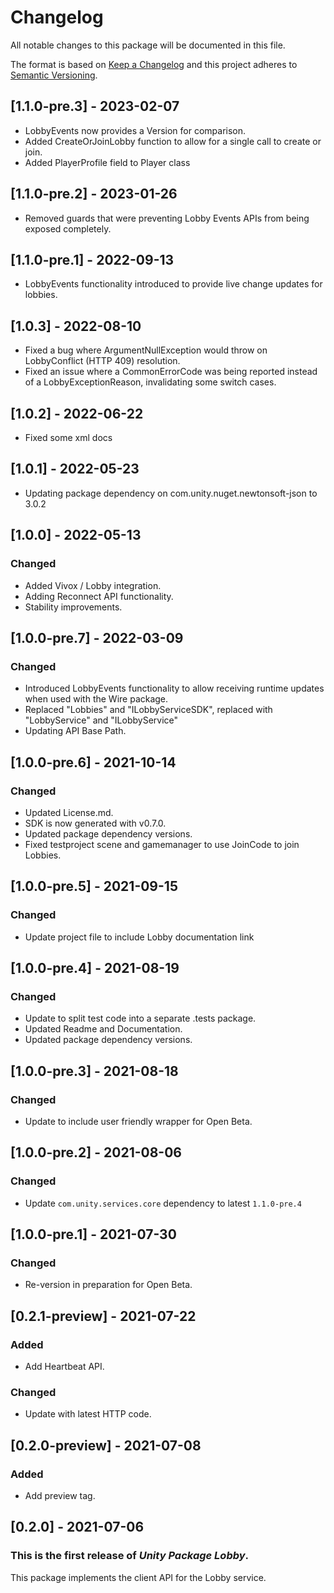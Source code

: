 # Changelog

All notable changes to this package will be documented in this file.

The format is based on [Keep a Changelog](http://keepachangelog.com/en/1.0.0/)
and this project adheres to [Semantic Versioning](http://semver.org/spec/v2.0.0.html).

## [1.1.0-pre.3] - 2023-02-07

* LobbyEvents now provides a Version for comparison.
* Added CreateOrJoinLobby function to allow for a single call to create or join.
* Added PlayerProfile field to Player class

## [1.1.0-pre.2] - 2023-01-26

* Removed guards that were preventing Lobby Events APIs from being exposed completely.

## [1.1.0-pre.1] - 2022-09-13

* LobbyEvents functionality introduced to provide live change updates for lobbies.

## [1.0.3] - 2022-08-10

* Fixed a bug where ArgumentNullException would throw on LobbyConflict (HTTP 409) resolution.
* Fixed an issue where a CommonErrorCode was being reported instead of a LobbyExceptionReason, invalidating some switch cases.

## [1.0.2] - 2022-06-22

* Fixed some xml docs

## [1.0.1] - 2022-05-23

* Updating package dependency on com.unity.nuget.newtonsoft-json to 3.0.2

## [1.0.0] - 2022-05-13

### Changed

* Added Vivox / Lobby integration.
* Adding Reconnect API functionality.
* Stability improvements.

## [1.0.0-pre.7] - 2022-03-09

### Changed

* Introduced LobbyEvents functionality to allow receiving runtime updates when used with the Wire package.
* Replaced "Lobbies" and "ILobbyServiceSDK", replaced with "LobbyService" and "ILobbyService"
* Updating API Base Path.

## [1.0.0-pre.6] - 2021-10-14

### Changed

* Updated License.md.
* SDK is now generated with v0.7.0.
* Updated package dependency versions.
* Fixed testproject scene and gamemanager to use JoinCode to join Lobbies.

## [1.0.0-pre.5] - 2021-09-15

### Changed

* Update project file to include Lobby documentation link

## [1.0.0-pre.4] - 2021-08-19

### Changed

* Update to split test code into a separate .tests package.
* Updated Readme and Documentation.
* Updated package dependency versions.

## [1.0.0-pre.3] - 2021-08-18

### Changed

* Update to include user friendly wrapper for Open Beta.

## [1.0.0-pre.2] - 2021-08-06

### Changed

* Update `com.unity.services.core` dependency to latest `1.1.0-pre.4`

## [1.0.0-pre.1] - 2021-07-30

### Changed

* Re-version in preparation for Open Beta.

## [0.2.1-preview] - 2021-07-22

### Added

* Add Heartbeat API.

### Changed

* Update with latest HTTP code.

## [0.2.0-preview] - 2021-07-08

### Added

* Add preview tag.

## [0.2.0] - 2021-07-06

### This is the first release of *Unity Package Lobby*.

This package implements the client API for the Lobby service.
